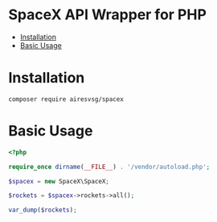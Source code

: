 SpaceX API Wrapper for PHP
====

- [Installation](#installation)
- [Basic Usage](#basic-usage)

Installation
====

```
composer require airesvsg/spacex
```

Basic Usage
====

```PHP
<?php

require_once dirname(__FILE__) . '/vendor/autoload.php';

$spacex = new SpaceX\SpaceX;

$rockets = $spacex->rockets->all();

var_dump($rockets);
```
